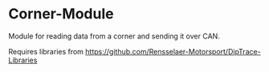 # Corner-Module
Module for reading data from a corner and sending it over CAN.

Requires libraries from https://github.com/Rensselaer-Motorsport/DipTrace-Libraries
